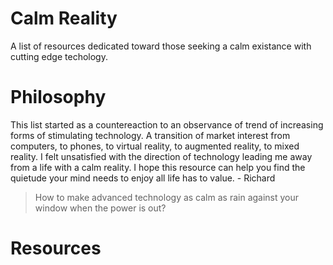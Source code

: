# Calm Reality

A list of resources dedicated toward those seeking a calm existance with cutting edge techology.

# Philosophy

This list started as a countereaction to an observance of trend of increasing forms of stimulating technology.  A transition of market interest from computers, to phones, to virtual reality, to augmented reality, to mixed reality.  I felt unsatisfied with the direction of technology leading me away from a life with a calm reality.  I hope this resource can help you find the quietude your mind needs to enjoy all life has to value. - Richard

> How to make advanced technology as calm as rain against your window when the power is out?

# Resources

